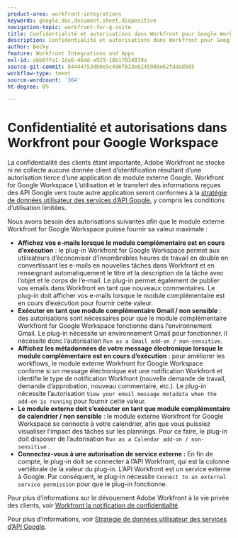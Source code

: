 ```yaml
---
product-area: workfront-integrations
keywords: google,doc,document,sheet,diapositive
navigation-topic: workfront-for-g-suite
title: Confidentialité et autorisations dans Workfront pour Google Workspace
description: Confidentialité et autorisations dans Workfront pour Google Workspace
author: Becky
feature: Workfront Integrations and Apps
exl-id: abb8ffa1-1da6-46dd-a929-18b17014839a
source-git-commit: 84444753db0e5c496f013e0245988e62fddad585
workflow-type: tm+mt
source-wordcount: '364'
ht-degree: 0%

---
```


# Confidentialité et autorisations dans Workfront pour Google Workspace

La confidentialité des clients étant importante, Adobe Workfront ne stocke ni ne collecte aucune donnée client d’identification résultant d’une autorisation tierce d’une application de module externe Google. Workfront for Google Workspace L’utilisation et le transfert des informations reçues des API Google vers toute autre application seront conformes à la [stratégie de données utilisateur des services d’API Google](https://developers.google.com/terms/api-services-user-data-policy), y compris les conditions d’utilisation limitées.

Nous avons besoin des autorisations suivantes afin que le module externe Workfront for Google Workspace puisse fournir sa valeur maximale :

* **Affichez vos e-mails lorsque le module complémentaire est en cours d’exécution** : le plug-in Workfront for Google Workspace permet aux utilisateurs d’économiser d’innombrables heures de travail en double en convertissant les e-mails en nouvelles tâches dans Workfront et en renseignant automatiquement le titre et la description de la tâche avec l’objet et le corps de l’e-mail. Le plug-in permet également de publier vos emails dans Workfront en tant que nouveaux commentaires. Le plug-in doit afficher vos e-mails lorsque le module complémentaire est en cours d’exécution pour fournir cette valeur.
* **Exécuter en tant que module complémentaire Gmail / non sensible** : des autorisations sont nécessaires pour que le module complémentaire Workfront for Google Workspace fonctionne dans l’environnement Gmail. Le plug-in nécessite un environnement Gmail pour fonctionner. Il nécessite donc l’autorisation `Run as a Gmail add-on / non-sensitive`.
* **Affichez les métadonnées de votre message électronique lorsque le module complémentaire est en cours d’exécution** : pour améliorer les workflows, le module externe Workfront for Google Workspace confirme si un message électronique est une notification Workfront et identifie le type de notification Workfront (nouvelle demande de travail, demande d’approbation, nouveau commentaire, etc.). Le plug-in nécessite l’autorisation `View your email message metadata when the add-on is running` pour fournir cette valeur.
* **Le module externe doit s’exécuter en tant que module complémentaire de calendrier / non sensible** : le module externe Workfront for Google Workspace se connecte à votre calendrier, afin que vous puissiez visualiser l’impact des tâches sur les plannings. Pour ce faire, le plug-in doit disposer de l’autorisation `Run as a Calendar add-on / non-sensitive` .
* **Connectez-vous à une autorisation de service externe :** En fin de compte, le plug-in doit se connecter à l’API Workfront, qui est la colonne vertébrale de la valeur du plug-in. L’API Workfront est un service externe à Google. Par conséquent, le plug-in nécessite `Connect to an external service permission` pour que le plug-in fonctionne.

Pour plus d’informations sur le dévouement Adobe Workfront à la vie privée des clients, voir [Workfront la notification de confidentialité](https://www.adobe.com/content/dam/cc/en/legal/terms/enterprise/pdfs/Privacy-Notice-and-Privacy-Shield-Statement-Adobe-Workfront.pdf).

Pour plus d’informations, voir [Stratégie de données utilisateur des services d’API Google](https://developers.google.com/terms/api-services-user-data-policy).
